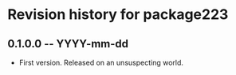 # Revision history for package223

## 0.1.0.0 -- YYYY-mm-dd

* First version. Released on an unsuspecting world.
